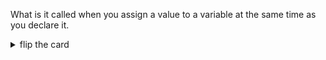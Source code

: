 What is it called when you assign a value to a variable at the same time as you
declare it.

<details>
<summary>flip the card</summary>
<br>

# _Initializing_ a variable

```js
'use strict';

let greeting = 'hello!';

// log the variable's initial value
console.log(greeting);
```

</details>

